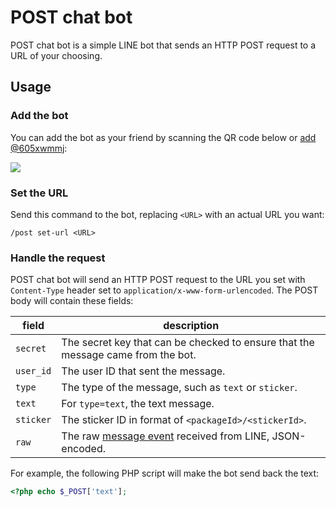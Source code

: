 POST chat bot
=============

POST chat bot is a simple LINE bot that sends an HTTP POST request to a URL of your choosing.

## Usage

### Add the bot

You can add the bot as your friend by scanning the QR code below or <a href="https://line.me/R/ti/p/%40605xwmmj">add @605xwmmj</a>:

<a href="http://nav.cx/7fkj0uj"><img src="https://qr-official.line.me/sid/M/605xwmmj.png"></a>

### Set the URL

Send this command to the bot, replacing `<URL>` with an actual URL you want:

```
/post set-url <URL>
```

### Handle the request

POST chat bot will send an HTTP POST request to the URL you set with `Content-Type` header set to `application/x-www-form-urlencoded`.
The POST body will contain these fields:

| field | description |
| ----- | ----------- |
| `secret` | The secret key that can be checked to ensure that the message came from the bot. |
| `user_id` | The user ID that sent the message. |
| `type` | The type of the message, such as `text` or `sticker`. |
| `text` | For `type=text`, the text message. |
| `sticker` | The sticker ID in format of `<packageId>/<stickerId>`. |
| `raw` | The raw [message event](https://developers.line.biz/en/reference/messaging-api/#message-event) received from LINE, JSON-encoded. |

For example, the following PHP script will make the bot send back the text:

```php
<?php echo $_POST['text'];
```